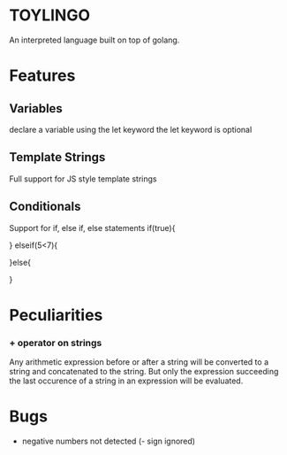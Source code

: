 # TOYLINGO
An interpreted language built on top of golang.

# Features

## Variables
declare a variable using the let keyword
the let keyword is optional

## Template Strings
Full support for JS style template strings

## Conditionals
Support for if, else if, else statements
if(true){

} elseif(5<7){

}else{
    
}



# Peculiarities

### + operator on strings
Any arithmetic expression before or after a string will be converted to a string and concatenated to the string. 
But only the expression succeeding the last occurence of a string in an expression will be evaluated.


# Bugs
 
* negative numbers not detected (- sign ignored)